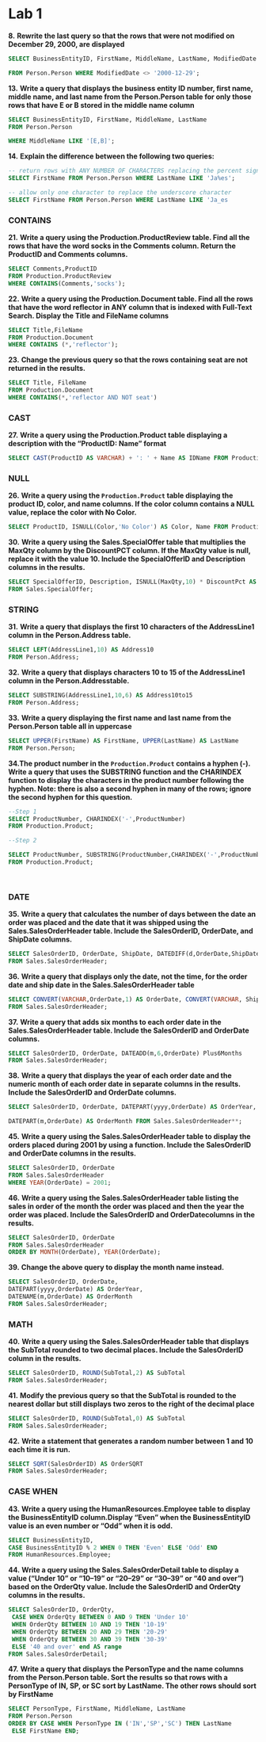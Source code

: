 # Lab 1

**8.**   **Rewrite the last query so that the rows that were not modified on December 29, 2000, are displayed**

```sql
SELECT BusinessEntityID, FirstName, MiddleName, LastName, ModifiedDate

FROM Person.Person WHERE ModifiedDate <> '2000-12-29';
```



**13.** **Write a query that displays the business entity ID number, first name, middle name, and last name from the Person.Person table for only those rows that have E or B stored in the middle name column**

```sql
SELECT BusinessEntityID, FirstName, MiddleName, LastName 
FROM Person.Person

WHERE MiddleName LIKE '[E,B]';
```

 

**14.** **Explain the difference between the following two queries:** 

```sql
-- return rows with ANY NUMBER OF CHARACTERS replacing the percent sign. 
SELECT FirstName FROM Person.Person WHERE LastName LIKE 'Ja%es';

-- allow only one character to replace the underscore character
SELECT FirstName FROM Person.Person WHERE LastName LIKE 'Ja_es
```

 

### CONTAINS

**21.** **Write a query using the Production.ProductReview table. Find all the rows that have the word socks in the Comments column. Return the ProductID and Comments columns.**

```sql
SELECT Comments,ProductID 
FROM Production.ProductReview 
WHERE CONTAINS(Comments,'socks');
```



**22.** **Write a query using the Production.Document table. Find all the rows that have the word reflector in ANY column that is indexed with Full-Text Search. Display the Title and FileName columns**

```sql
SELECT Title,FileName 
FROM Production.Document 
WHERE CONTAINS (*,'reflector');
```

 

**23.** **Change the previous query so that the rows containing seat are not returned in the results.**

```sql
SELECT Title, FileName
FROM Production.Document 
WHERE CONTAINS(*,'reflector AND NOT seat')
```



### CAST

**27.** **Write a query using the Production.Product table displaying a description with the “ProductID: Name” format**

```sql
SELECT CAST(ProductID AS VARCHAR) + ': ' + Name AS IDName FROM Production.Product; 
```

 

### NULL

**26.** **Write a query using the `Production.Product` table displaying the product ID, color, and name columns. If the color column contains a NULL value, replace the color with No Color.**

```sql
SELECT ProductID, ISNULL(Color,'No Color') AS Color, Name FROM Production.Product;
```



**30.** **Write a query using the Sales.SpecialOffer table that multiplies the MaxQty column by the DiscountPCT column. If the MaxQty value is null, replace it with the value 10. Include the SpecialOfferID and Description columns in the results.**

```sql
SELECT SpecialOfferID, Description, ISNULL(MaxQty,10) * DiscountPct AS Discount 
FROM Sales.SpecialOffer;
```

###  

### STRING

**31.** **Write a query that displays the first 10 characters of the AddressLine1 column in the Person.Address table.**

```sql
SELECT LEFT(AddressLine1,10) AS Address10 
FROM Person.Address;
```

 

**32.** **Write a query that displays characters 10 to 15 of the AddressLine1 column in the Person.Addresstable.**

```sql
SELECT SUBSTRING(AddressLine1,10,6) AS Address10to15 
FROM Person.Address;
```

 

**33.** **Write a query displaying the first name and last name from the Person.Person table all in uppercase**

```sql
SELECT UPPER(FirstName) AS FirstName, UPPER(LastName) AS LastName 
FROM Person.Person;
```

 

**34.The product number in the `Production.Product` contains a hyphen (-). Write a query that uses the SUBSTRING function and the CHARINDEX function to display the characters in the product number following the hyphen. Note: there is also a second hyphen in many of the rows; ignore the second hyphen for this question.**



```sql
--Step 1
SELECT ProductNumber, CHARINDEX('-',ProductNumber) 
FROM Production.Product;

--Step 2

SELECT ProductNumber, SUBSTRING(ProductNumber,CHARINDEX('-',ProductNumber)+1,25) AS ProdNumber 
FROM Production.Product;

 
```



### DATE

**35.** **Write a query that calculates the number of days between the date an order was placed and the date that it was shipped using the Sales.SalesOrderHeader table. Include the SalesOrderID, OrderDate, and ShipDate columns.**

```sql
SELECT SalesOrderID, OrderDate, ShipDate, DATEDIFF(d,OrderDate,ShipDate) AS NumberOfDays 
FROM Sales.SalesOrderHeader;
```

 

**36.** **Write a query that displays only the date, not the time, for the order date and ship date in the Sales.SalesOrderHeader table**

```sql
SELECT CONVERT(VARCHAR,OrderDate,1) AS OrderDate, CONVERT(VARCHAR, ShipDate,1) AS ShipDate 
FROM Sales.SalesOrderHeader;
```

 

**37.** **Write a query that adds six months to each order date in the Sales.SalesOrderHeader table. Include the SalesOrderID and OrderDate columns.**

```sql
SELECT SalesOrderID, OrderDate, DATEADD(m,6,OrderDate) Plus6Months 
FROM Sales.SalesOrderHeader;
```

 

**38.** **Write a query that displays the year of each order date and the numeric month of each order date in separate columns in the results. Include the SalesOrderID and OrderDate columns.**

```sql
SELECT SalesOrderID, OrderDate, DATEPART(yyyy,OrderDate) AS OrderYear,

DATEPART(m,OrderDate) AS OrderMonth FROM Sales.SalesOrderHeader**;
```



**45.** **Write a query using the Sales.SalesOrderHeader table to display the orders placed during 2001 by using a function. Include the SalesOrderID and OrderDate columns in the results.**

```sql
SELECT SalesOrderID, OrderDate 
FROM Sales.SalesOrderHeader 
WHERE YEAR(OrderDate) = 2001;
```

 

**46.** **Write a query using the Sales.SalesOrderHeader table listing the sales in order of the month the order was placed and then the year the order was placed. Include the SalesOrderID and OrderDatecolumns in the results.**

```sql
SELECT SalesOrderID, OrderDate 
FROM Sales.SalesOrderHeader 
ORDER BY MONTH(OrderDate), YEAR(OrderDate);
```

 

**39.** **Change the above query to display the month name instead.**

```sql
SELECT SalesOrderID, OrderDate, 
DATEPART(yyyy,OrderDate) AS OrderYear,
DATENAME(m,OrderDate) AS OrderMonth 
FROM Sales.SalesOrderHeader;
```

 

### MATH

**40.** **Write a query using the Sales.SalesOrderHeader table that displays the SubTotal rounded to two decimal places. Include the SalesOrderID column in the results.**

```sql
SELECT SalesOrderID, ROUND(SubTotal,2) AS SubTotal 
FROM Sales.SalesOrderHeader;
```

 

**41.** **Modify the previous query so that the SubTotal is rounded to the nearest dollar but still displays two zeros to the right of the decimal place**

```sql
SELECT SalesOrderID, ROUND(SubTotal,0) AS SubTotal 
FROM Sales.SalesOrderHeader;
```

 

**42.** **Write a statement that generates a random number between 1 and 10 each time it is run.**

```sql
SELECT SQRT(SalesOrderID) AS OrderSQRT 
FROM Sales.SalesOrderHeader;
```

 

### CASE WHEN

**43.** **Write a query using the HumanResources.Employee table to display the BusinessEntityID column.Display “Even” when the BusinessEntityID value is an even number or “Odd” when it is odd.**

```sql
SELECT BusinessEntityID,
CASE BusinessEntityID % 2 WHEN 0 THEN 'Even' ELSE 'Odd' END
FROM HumanResources.Employee;
```



**44.** **Write a query using the Sales.SalesOrderDetail table to display a value (“Under 10” or “10–19” or “20–29” or “30–39” or “40 and over”) based on the OrderQty value. Include the SalesOrderID and OrderQty columns in the results.**

```sql
SELECT SalesOrderID, OrderQty,
 CASE WHEN OrderQty BETWEEN 0 AND 9 THEN 'Under 10'
 WHEN OrderQty BETWEEN 10 AND 19 THEN '10-19'
 WHEN OrderQty BETWEEN 20 AND 29 THEN '20-29'
 WHEN OrderQty BETWEEN 30 AND 39 THEN '30-39'
 ELSE '40 and over' end AS range
FROM Sales.SalesOrderDetail;
```

 

**47.** **Write a query that displays the PersonType and the name columns from the Person.Person table. Sort the results so that rows with a PersonType of IN, SP, or SC sort by LastName. The other rows should sort by FirstName**

```sql
SELECT PersonType, FirstName, MiddleName, LastName
FROM Person.Person
ORDER BY CASE WHEN PersonType IN ('IN','SP','SC') THEN LastName
 ELSE FirstName END;
```


